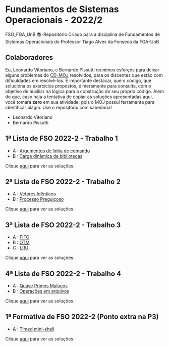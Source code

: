 # Fundamentos de Sistemas Operacionais - 2022/2

FSO_FGA_UnB 📚-Repositório Criado para a disciplina de Fundamentos de Sistemas Operacionais do Professor Tiago Alves da Fonseca da FGA-UnB

## Colaboradores 

Eu, Leonardo Vitoriano, e Bernardo Pissutti reunimos esforços para deixar alguns problemas do [CD-MOJ](https://moj.naquadah.com.br/cgi-bin/index.sh) resolvidos, para os discentes que estão com dificuldades em resolvê-los. É importante destacar, que o código, que soluciona os exercícios propostos, é meramente para consulta, com o objetivo de auxiliar na lógica para a construção do seu próprio código. Além do que, caso haja a tentativa de copiar as soluções apresentadas aqui, você tomará **zero** em sua atividade, pois o MOJ possuí ferramenta para identificar plágio. Use o repositório com sabedoria!

- Leonardo Vitoriano
- Bernardo Pissutti

## 1ª Lista de FSO 2022-2 - Trabalho 1

- A : [Argumentos de linha de comando](https://moj.naquadah.com.br/contests/ta_fso_ta_t1_2022_2/argc_argv.html)
- B : [Carga dinâmica de bibliotecas](https://moj.naquadah.com.br/contests/ta_fso_ta_t1_2022_2/dlfun.html)

Clique [aqui](https://github.com/leonardomilv3/FSO_FGA_UnB/tree/main/Listas_MOJ/Lista_1) para ver as soluções.

## 2ª Lista de FSO 2022-2 - Trabalho 2

- A : [Vetores Idênticos](https://moj.naquadah.com.br/contests/ta_fso_ta_t2_2022_2/fso-vetoresidenticos.html)
- B : [Processo Preguiçoso](https://moj.naquadah.com.br/contests/ta_fso_ta_t2_2022_2/processo-preguicoso.html)

Clique [aqui](https://github.com/leonardomilv3/FSO_FGA_UnB/tree/main/Listas_MOJ/Lista_2) para ver as soluções.

## 3ª Lista de FSO 2022-2 - Trabalho 3

- A : [FIFO](https://moj.naquadah.com.br/contests/ta_fso_ta_t3_2022_2/fso-substituipaginas-fifo.html)
- B : [OTM](https://moj.naquadah.com.br/contests/ta_fso_ta_t3_2022_2/fso-substituipaginas-otm.html)
- C : [LRU](https://moj.naquadah.com.br/contests/ta_fso_ta_t3_2022_2/fso-substituipaginas-lru.html)

Clique [aqui](https://github.com/leonardomilv3/FSO_FGA_UnB/tree/main/Listas_MOJ/Lista_3) para ver as soluções.

## 4ª Lista de FSO 2022-2 - Trabalho 4

- A : [Quase Primos Malucos](https://moj.naquadah.com.br/contests/ta_fso_ta_t4_2022_2/quaseprimos-threads.html)
- B : [Operações em arquivos](https://moj.naquadah.com.br/contests/ta_fso_ta_t4_2022_2/samefile.html)


Clique [aqui](https://github.com/leonardomilv3/FSO_FGA_UnB/tree/main/Listas_MOJ/Lista_4) para ver as soluções.

## 1ª Formativa de FSO 2022-2 (Ponto extra na P3)

- A : [Timed mini-shell](https://moj.naquadah.com.br/contests/ta_fso_ta_tx1_2022_2/fso-timedshell.html)

Clique [aqui](https://github.com/leonardomilv3/FSO_FGA_UnB/tree/main/Listas_MOJ/Formativa) para ver as soluções.

